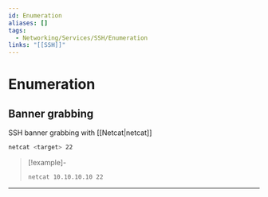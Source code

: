 ```yaml
---
id: Enumeration
aliases: []
tags:
  - Networking/Services/SSH/Enumeration
links: "[[SSH]]"
---
```


# Enumeration

<!-- Banner grabbing {{{-->
## Banner grabbing

SSH banner grabbing with [[Netcat|netcat]]

```sh
netcat <target> 22
```

<!-- Example {{{ -->
> [!example]-
>
> ```sh
> netcat 10.10.10.10 22
> ```
<!-- }}} -->

___

<!-- }}} -->
